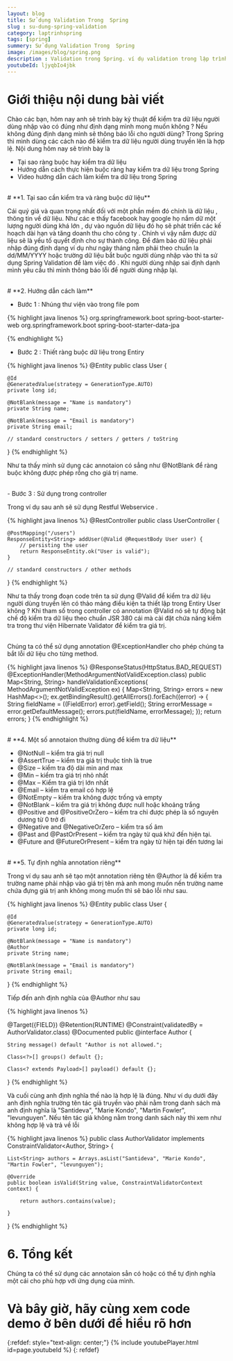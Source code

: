 ```yaml
---
layout: blog
title: Sử dụng Validation Trong  Spring
slug : su-dung-spring-validation
category: laptrinhspring
tags: [spring]
summery: Sử dụng Validation Trong  Spring
image: /images/blog/spring.png
description : Validation trong Spring. ví dụ validation trong lập trình Spring
youtubeId: ljyqbIo4jbk
---
```


# **Giới thiệu nội dung bài viết**

Chào các bạn, hôm nay anh sẽ trình bày kỷ thuật để kiểm tra dữ liệu người dùng nhập vào có đúng như định dạng mình mong muốn không ? Nếu
không đúng định dạng mình sẽ thông báo lỗi cho người dùng? Trong Spring thì mình dùng các cách nào để kiểm tra dữ liệu người dùng truyền
lên là hợp lệ. Nội dung hôm nay sẽ trình bày là

- Tại sao ràng buộc hay kiểm tra dữ liệu
- Hướng dẫn cách thực hiện buộc ràng hay kiểm tra  dữ liệu trong Spring
- Video hướng dẫn cách làm kiểm tra dữ liệu trong Spring

<br>
# **1. Tại sao cần kiểm tra và ràng buộc dữ liệu**

Cái quý giá và quan trọng nhất đối với một phần mềm đó chính là dữ liệu , thông tin về dữ liệu. Như các e thấy facebook hay google họ nắm
dữ một lượng người dùng khá lớn , dự vào nguồn dữ liệu đó họ sẽ phát triển các kế hoạch dài hạn và tăng doanh thu cho công ty . Chính vì vậy
nắm được dữ liệu sẽ là yếu tố quyết định cho sự thành công. Để đảm bảo dữ liệu phải nhập đúng định dạng ví dụ như ngày tháng năm phải theo
chuẩn la dd/MM/YYYY hoặc trường dữ liệu bắt buộc người dùng nhập vào thì ta sử dụng Spring Validation để làm việc đó . Khi người dùng nhập
sai định dạnh mình yêu cầu thì mình thông báo lỗi để người dùng nhập lại.

<br>
# **2. Hướng dẫn cách làm**

- Bước 1 : Nhúng thư viện vào trong file pom

{% highlight java linenos %}
<dependency>
        <groupId>org.springframework.boot</groupId>
        <artifactId>spring-boot-starter-web</artifactId>
    </dependency>
    <dependency> 
        <groupId>org.springframework.boot</groupId>
        <artifactId>spring-boot-starter-data-jpa</artifactId>
    </dependency> 

{% endhighlight %}

- Bước 2 : Thiết  ràng buộc dữ liệu trong Entiry

{% highlight java linenos %}
@Entity
public class User {

    @Id
    @GeneratedValue(strategy = GenerationType.AUTO)
    private long id;

    @NotBlank(message = "Name is mandatory")
    private String name;

    @NotBlank(message = "Email is mandatory")
    private String email;

    // standard constructors / setters / getters / toString

}
{% endhighlight %}

Như ta thấy mình sử dụng các annotaion có sẳng như @NotBlank để ràng buộc không được phép rỗng cho giá trị name.

<br>
- Bước 3 : Sử dụng trong controller

Trong ví dụ sau anh sẽ sử dụng Restful Webservice .

{% highlight java linenos %}
@RestController
public class UserController {

    @PostMapping("/users")
    ResponseEntity<String> addUser(@Valid @RequestBody User user) {
        // persisting the user
        return ResponseEntity.ok("User is valid");
    }

    // standard constructors / other methods

}
{% endhighlight %}

Như ta thấy trong đoạn code trên ta sử dụng @Valid để kiểm tra dữ liệu người dùng truyền lên có thảo mảng điều kiện ta thiết lập trong Entiry User không ?
Khi tham số trong controller có annotation @Valid nó sẽ tự động bật chế độ kiểm tra dữ liệu theo chuẩn JSR 380 cái mà cài đặt chứa năng kiểm tra
trong thư viện Hibernate Validator để kiểm tra giá trị.

<br>
Chúng ta có thể sử dụng annotation @ExceptionHandler cho phép chúng ta bắt lỗi dữ liệu cho từng method.

{% highlight java linenos %}
@ResponseStatus(HttpStatus.BAD_REQUEST)
@ExceptionHandler(MethodArgumentNotValidException.class)
public Map<String, String> handleValidationExceptions(
  MethodArgumentNotValidException ex) {
    Map<String, String> errors = new HashMap<>();
    ex.getBindingResult().getAllErrors().forEach((error) -> {
        String fieldName = ((FieldError) error).getField();
        String errorMessage = error.getDefaultMessage();
        errors.put(fieldName, errorMessage);
    });
    return errors;
}
{% endhighlight %}

<br>
# **4. Một số annotaion thường dùng để kiểm tra dữ liệu**

- @NotNull – kiểm tra giá trị null
- @AssertTrue – kiểm tra giá trị thuộc tính là true 
- @Size – kiểm tra độ dài min and max
- @Min – kiểm tra giá trị nhỏ nhất 
- @Max – Kiểm tra giá trị lớn nhất
- @Email – kiểm tra email có hợp lệ
- @NotEmpty – kiểm tra không được trống và empty
- @NotBlank – kiểm tra giá trị không được null hoặc khoảng trắng 
- @Positive and @PositiveOrZero – kiểm tra chỉ được phép là số nguyên dương từ 0 trở đi 
- @Negative and @NegativeOrZero – kiểm tra số âm
- @Past and @PastOrPresent – kiểm tra ngày từ quá khứ đến hiện tại.
- @Future and @FutureOrPresent – kiểm tra ngày từ hiện tại đến tương lai

<br>
# **5. Tự định nghĩa annotation riêng**

Trong ví dụ sau anh sẽ tạo một annotation riêng tên @Author là để kiểm tra trường name phải nhập vào giá trị tên mà anh mong muốn nến trường name chứa đựng giá trị anh không mong muốn thì sẽ báo lỗi như sau.

{% highlight java linenos %}
@Entity
public class User {

    @Id
    @GeneratedValue(strategy = GenerationType.AUTO)
    private long id;

    @NotBlank(message = "Name is mandatory")
    @Author
    private String name;

    @NotBlank(message = "Email is mandatory")
    private String email;

}
{% endhighlight %}

Tiếp đến anh định nghĩa  của @Author như sau

{% highlight java linenos %}

@Target({FIELD})
@Retention(RUNTIME)
@Constraint(validatedBy = AuthorValidator.class)
@Documented
public @interface Author {

    String message() default "Author is not allowed.";

    Class<?>[] groups() default {};

    Class<? extends Payload>[] payload() default {};

}
{% endhighlight %}

Và cuối cùng anh định nghĩa thế nào là hợp lệ là đúng. Như ví dụ dưới đây anh định nghĩa trường tên tác giả truyền vào phải nằm trong danh sách mà anh định nghĩa là "Santideva", "Marie Kondo", "Martin Fowler", "levunguyen". Nếu tên tác giả không nằm trong danh sách này thì xem như không hợp lệ và trả về lỗi

{% highlight java linenos %}
public class AuthorValidator implements ConstraintValidator<Author, String> {

    List<String> authors = Arrays.asList("Santideva", "Marie Kondo", "Martin Fowler", "levunguyen");

    @Override
    public boolean isValid(String value, ConstraintValidatorContext context) {

        return authors.contains(value);

    }
}
{% endhighlight %}

# **6. Tổng kết**

Chúng ta có thể sử dụng các annotaion sẳn có hoặc có thể tự định nghĩa một cái cho phù hợp với ứng dụng của mình.

# **Và bây giờ, hãy cùng xem code demo ở bên dưới để hiểu rõ hơn**

{:refdef: style="text-align: center;"}
{% include youtubePlayer.html id=page.youtubeId %}
{: refdef}
